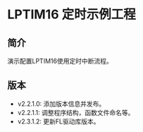 ﻿# LPTIM16 定时示例工程
## 简介
演示配置LPTIM16使用定时中断流程。

## 版本
- v2.2.1.0: 添加版本信息并发布。
- v2.2.1.1: 调整程序结构，函数文件命名等。
- v2.3.1.2: 更新FL驱动库版本。
